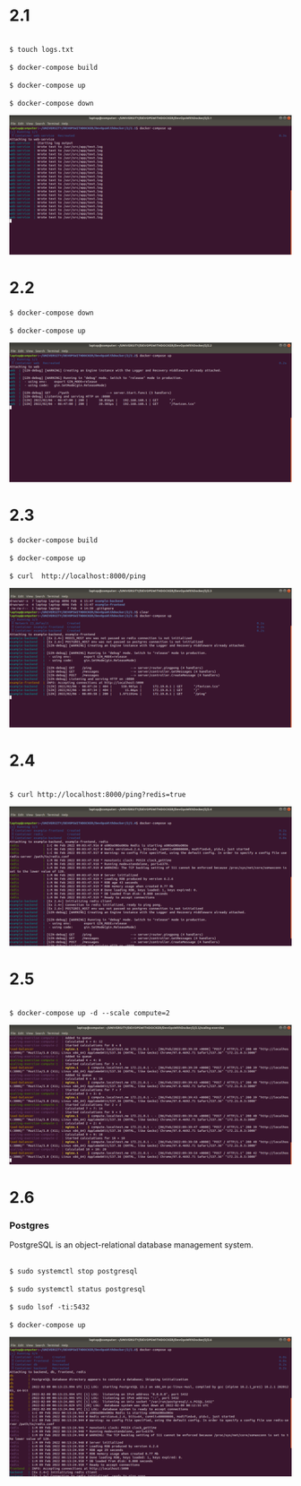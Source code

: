 # 2.1

```

$ touch logs.txt

$ docker-compose build

$ docker-compose up

$ docker-compose down

```
![alt text](https://github.com/jylhakos/DevOpsWithDocker/blob/main/2/2.1.png?raw=true)

# 2.2

```
$ docker-compose down

$ docker-compose up

```
![alt text](https://github.com/jylhakos/DevOpsWithDocker/blob/main/2/2.2.png?raw=true)

# 2.3

```
$ docker-compose build

$ docker-compose up

$ curl  http://localhost:8000/ping

```

![alt text](https://github.com/jylhakos/DevOpsWithDocker/blob/main/2/2.3.png?raw=true)

# 2.4

```

$ curl http://localhost:8000/ping?redis=true

```
![alt text](https://github.com/jylhakos/DevOpsWithDocker/blob/main/2/2.4.png?raw=true)

# 2.5

```

$ docker-compose up -d --scale compute=2

```
![alt text](https://github.com/jylhakos/DevOpsWithDocker/blob/main/2/2.5.png?raw=true)

# 2.6

### Postgres

PostgreSQL is an object-relational database management system.

```

$ sudo systemctl stop postgresql

$ sudo systemctl status postgresql

$ sudo lsof -ti:5432

$ docker-compose up

```

![alt text](https://github.com/jylhakos/DevOpsWithDocker/blob/main/2/2.6.png?raw=true)
